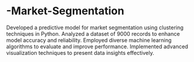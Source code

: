 # -Market-Segmentation
Developed a predictive model for market segmentation using clustering techniques in Python. Analyzed a dataset of 9000 records to enhance model accuracy and reliability. Employed diverse machine learning algorithms to evaluate and improve performance. Implemented advanced visualization techniques to present data insights effectively. 

